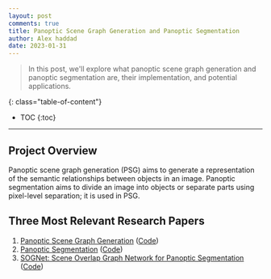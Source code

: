 ```yaml
---
layout: post
comments: true
title: Panoptic Scene Graph Generation and Panoptic Segmentation
author: Alex haddad
date: 2023-01-31
---
```


> In this post, we'll explore what panoptic scene graph generation and panoptic segmentation are, their implementation, and potential applications.

<!--more-->

{: class="table-of-content"}
* TOC
{:toc}

---

## Project Overview

Panoptic scene graph generation (PSG) aims to generate a representation of the semantic relationships between objects in an image. Panoptic segmentation aims to divide an image into objects or separate parts using pixel-level separation; it is used in PSG.

## Three Most Relevant Research Papers

1. [Panoptic Scene Graph Generation](https://arxiv.org/abs/2207.11247) ([Code](https://github.com/Jingkang50/OpenPSG))
2. [Panoptic Segmentation](https://arxiv.org/abs/1801.00868) ([Code](https://github.com/cocodataset/panopticapi))
3. [SOGNet: Scene Overlap Graph Network for Panoptic Segmentation](https://arxiv.org/abs/1911.07527) ([Code](https://github.com/LaoYang1994/SOGNet))
